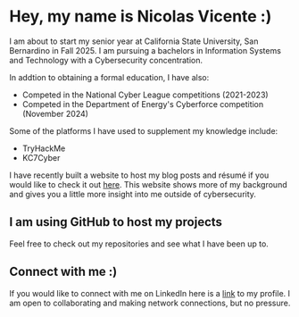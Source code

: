 # Hey, my name is Nicolas Vicente :)
I am about to start my senior year at California State University, San Bernardino in Fall 2025. 
I am pursuing a bachelors in Information Systems and Technology with a Cybersecurity concentration. 

In addtion to obtaining a formal education, I have also:
- Competed in the National Cyber League competitions (2021-2023)
- Competed in the Department of Energy's Cyberforce competition (November 2024)

Some of the platforms I have used to supplement my knowledge include:
- TryHackMe
- KC7Cyber

I have recently built a website to host my blog posts and résumé if you would like to check it out [here](https://nicolas-vicente.github.io/).
This website shows more of my background and gives you a little more insight into me outside of cybersecurity. 

## I am using GitHub to host my projects
Feel free to check out my repositories and see what I have been up to.

## Connect with me :)
If you would like to connect with me on LinkedIn here is a [link](https://www.linkedin.com/in/nicolas-v-b5658b227/) to my profile. 
I am open to collaborating and making network connections, but no pressure. 
